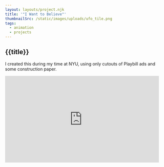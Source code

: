 ```yaml
---
layout: layouts/project.njk
title: '"I Want to Believe"'
thumbnailSrc: /static/images/uploads/ufo_tile.png
tags:
  - animation
  - projects
---
```

## {{title}}

I created this during my time at NYU, using only cutouts of Playbill ads and some construction paper.

<div style="position: relative; padding-bottom: 56.25%; padding-top: 25px height: 0;"><iframe style="position: absolute; top: 0; left: 0; width: 100%; height: 100%;" src="https://www.youtube.com/embed/Hfe5cmvyLpE" frameborder="0" allow="accelerometer; autoplay; encrypted-media; gyroscope; picture-in-picture" allowfullscreen></iframe></div>
